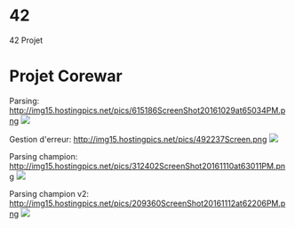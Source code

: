 # 42
42 Projet
# Projet Corewar

Parsing:
http://img15.hostingpics.net/pics/615186ScreenShot20161029at65034PM.png
<img src="http://img15.hostingpics.net/pics/615186ScreenShot20161029at65034PM.png"/>

Gestion d'erreur:
http://img15.hostingpics.net/pics/492237Screen.png
<img src="http://img15.hostingpics.net/pics/492237Screen.png"/>

Parsing champion:
http://img15.hostingpics.net/pics/312402ScreenShot20161110at63011PM.png
<img src="http://img15.hostingpics.net/pics/312402ScreenShot20161110at63011PM.png"/>

Parsing champion v2:
http://img15.hostingpics.net/pics/209360ScreenShot20161112at62206PM.png
<img src="http://img15.hostingpics.net/pics/209360ScreenShot20161112at62206PM.png"/>
